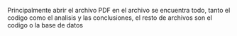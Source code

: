 Principalmente abrir el archivo PDF en el archivo se encuentra todo, tanto el codigo como el analisis y las conclusiones, el resto de archivos son el codigo o la base de datos
